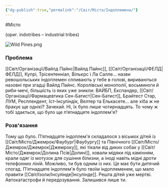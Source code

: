 ```yaml
---
{"dg-publish":true,"permalink":"/Світ/Місто/Індоплемена/"}
---
```


#Місто

(ориг. indotribes – industrial tribes)

![Wild Pines.png](/img/user/imgs/Wild%20Pines.png)

### Проблема
[[Світ/Організації/Вайлд Пайнс\|Вайлд Пайнс]], [[Світ/Організації/ФЕЛД\|ФЕЛД]], Купрі, Трісентенніал, Вільєрс і Ла Салле… назви ревошольських індоплемен спливають у тебе в голові, вириваються назовні при згадці Вайлд Пайнс. Королівські монополії, восьминоги й риби-мечі, більшість із яких уже зникли: ВАЙБП, Експандер, [[Світ/Організації/Фармацевтика Сен-Батист\|Сен-Батист]], Брайтест Стар, ЛУМ, Респлендент, Іст-Інсуліндік, Велтер та Елькасете… але хіба ж не бракує ще однієї? Зачекай. Ні, їх було лише чотирнадцять. То чому ж тобі здається, що було ще п’ятнадцяте індоплем'я?
### Розв'язання
Тому що було. П’ятнадцяте індоплем'я складалося з вісьмох дітей із [[Світ/Місто/Джемрок/Фаубурґ\|Фаубургу]] та Північного [[Світ/Місто/Джемрок/Джемрок\|Джемроку]], які тікали від диких собак у [[Світ/Місто/Джемрок/Долина Псів\|Долині]], ховали мідяки під камінням, крали одяг із мотузок для сушіння білизни, а іноді навіть мідні дроти телефонних ліній. Можливо, ти був одним із них. Це має бути дитячий спогад. П’ятнадцяте індоплем'я було твоїм індоплеменем, що мало правити [[Світ/Ізоли/Інсулінде\|Інсулінде]]. Решта дітей уже мертві. Автокатастрофи й передозування. Залишився лише ти.